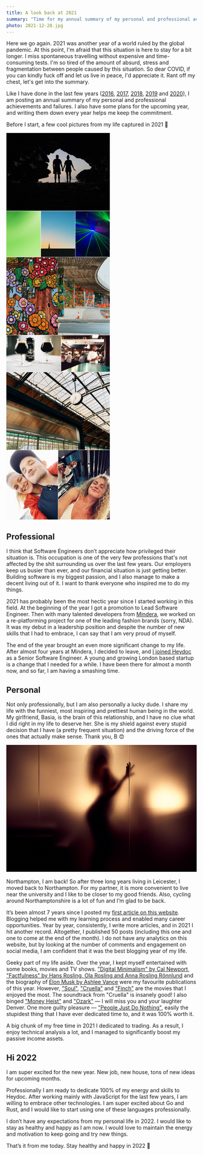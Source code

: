 ```yaml
---
title: A look back at 2021
summary: "Time for my annual summary of my personal and professional achievements and failures from the past year of 2021. The last 12 months brought many changes, luckily most of them were very good!"
photo: 2021-12-28.jpg
---
```


Here we go again. 2021 was another year of a world ruled by the global pandemic. At this point, I'm afraid that this situation is here to stay for a bit longer. I miss spontaneous travelling without expensive and time-consuming tests. I'm so tired of the amount of absurd, stress and fragmentation between people caused by this situation. So dear COVID, if you can kindly fuck off and let us live in peace, I'd appreciate it. Rant off my chest, let's get into the summary.

Like I have done in the last few years ([2016](/a-look-back-at-2016/), [2017](/a-look-back-at-2017/), [2018](/a-look-back-at-2018/), [2019](/a-look-back-at-2019/) and [2020](/a-look-back-at-2020/)), I am posting an annual summary of my personal and professional achievements and failures. I also have some plans for the upcoming year, and writing them down every year helps me keep the commitment.

Before I start, a few cool pictures from my life captured in 2021 📸

![My favourite photos of 2021](2021-12-28-1.jpg)

## Professional

I think that Software Engineers don’t appreciate how privileged their situation is. This occupation is one of the very few professions that's not affected by the shit surrounding us over the last few years. Our employers keep us busier than ever, and our financial situation is just getting better. Building software is my biggest passion, and I also manage to make a decent living out of it. I want to thank everyone who inspired me to do my things.

2021 has probably been the most hectic year since I started working in this field. At the beginning of the year I got a promotion to Lead Software Engineer. Then with many talented developers from [Mindera](https://mindera.com), we worked on a re-platforming project for one of the leading fashion brands (sorry, NDA). It was my debut in a leadership position and despite the number of new skills that I had to embrace, I can say that I am very proud of myself.

The end of the year brought an even more significant change to my life. After almost four years at Mindera, I decided to leave, and [I joined Heydoc](https://pawelgrzybek.com/thanks-for-everything-mindera-hi-heydoc/)  as a Senior Software Engineer. A young and growing London based startup is a change that I needed for a while. I have been there for almost a month now, and so far, I am having a smashing time.

## Personal

Not only professionally, but I am also personally a lucky dude. I share my life with the funniest, most inspiring and prettiest human being in the world. My girlfriend, Basia, is the brain of this relationship, and I have no clue what I did right in my life to deserve her. She is my shield against every stupid decision that I have (a pretty frequent situation) and the driving force of the ones that actually make sense. Thank you, B 😍

![My girlfriend Basia](2021-12-28-2.jpg)

Northampton, I am back! So after three long years living in Leicester, I moved back to Northampton. For my partner, it is more convenient to live near the university and I like to be closer to my good friends. Also, cycling around Northamptonshire is a lot of fun and I’m glad to be back.

It’s been almost 7 years since I posted my [first article on this website](/hello-there/). Blogging helped me with my learning process and enabled many career opportunities. Year by year, consistently, I write more articles, and in 2021 I hit another record. Altogether, I published 50 posts (including this one and one to come at the end of the month). I do not have any analytics on this website, but by looking at the number of comments and engagement on social media, I am confident that it was the best blogging year of my life.

Geeky part of my life aside. Over the year, I kept myself entertained with some books, movies and TV shows. ["Digital Minimalism" by Cal Newport](/book-review-digital-minimalism-by-cal-newport/), ["Factfulness" by Hans Rosling, Ola Rosling and Anna Rosling Rönnlund](/book-review-factfulness-by-hans-rosling-ola-rosling-and-anna-rosling-rönnlund/)  and the biography of [Elon Musk by Ashlee Vance](/book-review-elon-musk-by-ashlee-vance/) were my favourite publications of this year. However, ["Soul"](https://www.imdb.com/title/tt2948372/), ["Cruella"](https://www.imdb.com/title/tt3228774/) and ["Finch"](https://www.imdb.com/title/tt3420504/) are the movies that I enjoyed the most. The soundtrack from "Cruella" is insanely good! I also binged ["Money Heist"](https://www.imdb.com/title/tt6468322/) and ["Ozark"](https://www.imdb.com/title/tt5071412/)  — I will miss you and your laughter Denver. One more guilty pleasure — ["People Just Do Nothing"](https://www.imdb.com/title/tt3762198/), easily the stupidest thing that I have ever dedicated time to, and it was 100% worth it.

A big chunk of my free time in 2021 I dedicated to trading. As a result, I enjoy technical analysis a lot, and I managed to significantly boost my passive income assets.

## Hi 2022

I am super excited for the new year. New job, new house, tons of new ideas for upcoming months.

Professionally I am ready to dedicate 100% of my energy and skills to Heydoc. After working mainly with JavaScript for the last few years, I am willing to embrace other technologies. I am super excited about Go and Rust, and I would like to start using one of these languages professionally.

I don’t have any expectations from my personal life in 2022. I would like to stay as healthy and happy as I am now. I would love to maintain the energy and motivation to keep going and try new things.

That’s it from me today. Stay healthy and happy in 2022 👋
